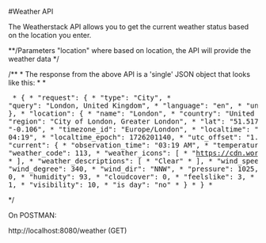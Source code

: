 #Weather API

The Weatherstack API allows you to get the current weather status based on the location you enter.

**/Parameters
"location" where based on location, the API will provide the weather data
*/

 /**
             *  The response from the above API is a 'single' JSON object that looks like this:
             *
             *  <pre>
             *     {
             *     "request": {
             *         "type": "City",
             *         "query": "London, United Kingdom",
             *         "language": "en",
             *         "unit": "m"
             *     },
             *     "location": {
             *         "name": "London",
             *         "country": "United Kingdom",
             *         "region": "City of London, Greater London",
             *         "lat": "51.517",
             *         "lon": "-0.106",
             *         "timezone_id": "Europe/London",
             *         "localtime": "2024-09-13 04:19",
             *         "localtime_epoch": 1726201140,
             *         "utc_offset": "1.0"
             *     },
             *     "current": {
             *         "observation_time": "03:19 AM",
             *         "temperature": 5,
             *         "weather_code": 113,
             *         "weather_icons": [
             *             "https://cdn.worldweatheronline.com/images/wsymbols01_png_64/wsymbol_0008_clear_sky_night.png"
             *         ],
             *         "weather_descriptions": [
             *             "Clear"
             *         ],
             *         "wind_speed": 9,
             *         "wind_degree": 340,
             *         "wind_dir": "NNW",
             *         "pressure": 1025,
             *         "precip": 0,
             *         "humidity": 93,
             *         "cloudcover": 0,
             *         "feelslike": 3,
             *         "uv_index": 1,
             *         "visibility": 10,
             *         "is_day": "no"
             *     }
             * }
             *  </pre>
             */



On POSTMAN:

  http://localhost:8080/weather (GET)



             
